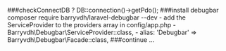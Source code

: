 ###checkConnectDB ?
    DB::connection()->getPdo();
###install debugbar
    composer require barryvdh/laravel-debugbar --dev
     - add the ServiceProvider to the providers array in config/app.php
        - Barryvdh\Debugbar\ServiceProvider::class,
        - alias:
            'Debugbar' => Barryvdh\Debugbar\Facade::class,
###continue ...